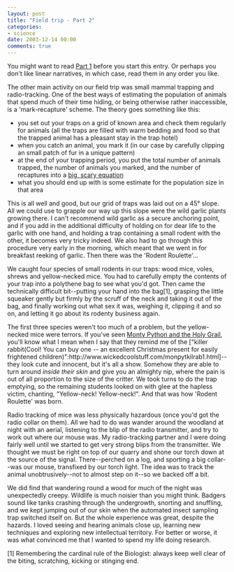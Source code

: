 ```yaml
---
layout: post
title: "Field trip - Part 2"
categories:
- science
date: 2003-12-14 00:00
comments: true
---
```


<p>You might want to read <a href="http://www.rousette.org.uk/blog/archives/field-trip-part-1">Part 1</a> before you start this entry. Or perhaps you don't like linear narratives, in which case, read them in any order you like.</p>

<p>The other main activity on our field trip was small mammal trapping and radio-tracking. One of the best ways of estimating the population of animals that spend much of their time hiding, or being otherwise rather inaccessible, is a 'mark-recapture' scheme. The theory goes something like this:</p>

<ul>
<li>you set out your traps on a grid of known area and check them regularly for animals (all the traps are filled with warm bedding and food so that the trapped animal has a pleasant stay in the trap hotel)</li>
<li>when you catch an animal, you mark it (in our case by carefully clipping an small patch of fur in a unique pattern)</li>
<li>at the end of your trapping period, you put the total number of animals trapped, the number of animals you marked, and the number of recaptures into a <a href="http://srmwww.gov.bc.ca/risc/pubs/tebiodiv/hares/hacoml20-05.htm">big, scary equation</a></li>
<li>what you should end up with is some estimate for the population size in that area</li>
</ul>

<p>This is all well and good, but our grid of traps was laid out on a 45&#176; slope. All we could use to grapple our way up this slope were the wild garlic plants growing there. I can't recommend wild garlic as a secure anchoring point, and if you add in the additional difficulty of holding on for dear life to the garlic with one hand, and holding a trap containing a small rodent with the other, it becomes very tricky indeed. We also had to go through this procedure very early in the morning, which meant that we went in for breakfast reeking of garlic. Then there was the 'Rodent Roulette'...</p>

<p>We caught four species of small rodents in our traps: wood mice, voles, shrews and yellow-necked mice. You had to carefully empty the contents of your trap into a polythene bag to see what you'd got. Then came the technically difficult bit--putting your hand into the bag[1], grasping the little squeaker gently but firmly by the scruff of the neck and taking it out of the bag, and finally working out what sex it was, weighing it, clipping it and so on, and letting it go about its rodenty business again.</p>

<p>The first three species weren't too much of a problem, but the yellow-necked mice were terrors. If you've seen <a href="http://www.amazon.co.uk/exec/obidos/ASIN/B00005U0HG/butshesagirl-21" title="Click here to buy the DVD at Amazon.co.uk">Monty Python and the Holy Grail</a>, you'll know what I mean when I say that they remind me of the ["killer rabbit(Cool! You can buy one -- an excellent Christmas present for easily frightened children)":http://www.wickedcoolstuff.com/monpytkilrab1.html]--they look cute and innocent, but it's all a show. Somehow they are able to turn around <em>inside their skin</em> and give you an almighty nip, where the pain is out of all proportion to the size of the critter. We took turns to do the trap emptying, so the remaining students looked on with glee at the hapless victim, chanting, "Yellow-neck! Yellow-neck!". And that was how 'Rodent Roulette' was born.</p>

<p>Radio tracking of mice was less physically hazardous (once you'd got the radio collar on them). All we had to do was wander around the woodland at night with an aerial, listening to the blip of the radio transmitter, and try to work out where our mouse was. My radio-tracking partner and I were doing fairly well until we started to get very strong blips from the transmitter. We thought we must be right on top of our quarry and shone our torch down at the source of the signal. There--perched on a log, and sporting a big collar--was our mouse, transfixed by our torch light. The idea was to track the animal unobtrusively--not to almost step on it--so we backed off a bit.</p>

<p>We did find that wandering round a wood for much of the night was unexpectedly creepy. Wildlife is much noisier than you might think. Badgers sound like tanks crashing through the undergrowth, snorting and snuffling, and we kept jumping out of our skin when the automated insect sampling trap switched itself on. But the whole experience was great, despite the hazards. I loved seeing and hearing animals close up, learning new techniques and exploring new intellectual territory. For better or worse, it was what convinced me that I wanted to spend my life doing research.</p>

<p>[1] Remembering the cardinal rule of the Biologist: always keep well clear of the biting, scratching, kicking or stinging end.</p>
